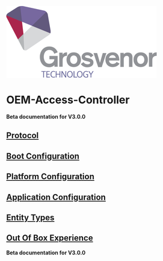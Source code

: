 ![](documentation/media/0abe22ee2f204ba44e787a8acd1d1bd9.png)

# OEM-Access-Controller

**Beta documentation for V3.0.0**

## [Protocol](documentation/API/Overview.md)

## [Boot Configuration](documentation/BootConfiguration/Overview.md)

## [Platform Configuration](documentation/PlatformConfiguration/Overview.md)

## [Application Configuration](documentation/ApplicationConfiguration/Overview.md)

## [Entity Types](documentation/Entities/EntityTypes.md)

## [Out Of Box Experience](documentation/oobe.md)

**Beta documentation for V3.0.0**